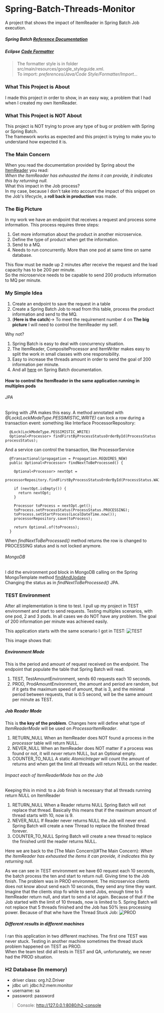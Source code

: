 # Spring-Batch-Threads-Monitor
A project that shows the impact of ItemReader in Spring Batch Job execution.

##### Spring Batch [Reference Documentation](https://docs.spring.io/spring-batch/docs/current-SNAPSHOT/reference/html/index-single.html)

##### Eclipse [Code Formatter](https://github.com/google/styleguide/blob/gh-pages/eclipse-java-google-style.xml)
> The formatter style is in folder src/main/resources/google_styleguide.xml.   
To import: _preferences/Java/Code Style/Formatter/Import..._
 
### What This Project is About
I made this project in order to show, in an easy way, a problem that I had when I created my own ItemReader.   

### What This Project is NOT About
This project is NOT trying to prove any type of bug or problem with Spring or Spring Batch.     
The framework works as expected and this project is trying to make you to understand how expected it is.

### The Main Concern
When you read the documentation provided by Spring about the [ItemReader](https://docs.spring.io/spring-batch/docs/current-SNAPSHOT/reference/html/index-single.html#item-reader) you read:   
_When the ItemReader has exhausted the items it can provide, it indicates this by returning null._      
What this impact in the Job process?      
In my case, because I don't take into account the impact of this snippet on the Job's lifecycle, a **roll back in production** was made.   

### The Big Picture
In my work we have an endpoint that receives a request and process some information.
This process requires three steps: 
   1. Get more information about the product in another microservice.
   2. Define the type of product when get the information.
   3. Send to a MQ.   
   4. Needs to run concurrently. More than one pod at same time on same database.

This flow must be made up 2 minutes after receive the request and the load capacity has to be 200 per minute.   
So the microservice needs to be capable to send 200 products information to MQ per minute.   

### My Simple Idea
   1. Create an endpoint to save the request in a table
   2. Create a Spring Batch Job to read from this table, process the product information and send to the MQ. 
   3. (**Here is the catch**)-> To meet the requirement number 4 on **The big picture** I will need to control the ItemReader my self.  

Why not? 
   1. Spring Batch is easy to deal with concurrency situation.
   2. The ItemReader, CompositeProcessor and ItemWriter makes easy to split the work in small classes with one responsibility.
   3. Easy to increase the threads amount in order to send the goal of 200 information per minute. 
   4. And all [here](https://docs.spring.io/spring-batch/docs/current-SNAPSHOT/reference/html/index-single.html#springBatchUsageScenarios) on Spring Batch documentation.

#### How to control the ItemReader in the same application running in multiples pods
###### JPA
Spring with JPA makes this easy. A method annotated with _@Lock(LockModeType.PESSIMISTIC_WRITE)_ can lock a row during a transaction event:
something like Interface ProcessorRepository:
```
  @Lock(LockModeType.PESSIMISTIC_WRITE)
  Optional<Processor> findFirstByProcessStatusOrderById(ProcessStatus processStatus);
```
And a service can control the transaction, like ProcessorService
```
  @Transactional(propagation = Propagation.REQUIRES_NEW)
  public Optional<Processor> findNextToBeProcessed() {

    Optional<Processor> nextOpt =
        processorRepository.findFirstByProcessStatusOrderById(ProcessStatus.WAITING);

    if (nextOpt.isEmpty()) {
      return nextOpt;
    }
    
    Processor toProcess = nextOpt.get();
    toProcess.setProcessStatus(ProcessStatus.PROCESSING);
    toProcess.setStartProcess(LocalDateTime.now());
    processorRepository.save(toProcess);

    return Optional.of(toProcess);
  }
```
When _findNextToBeProcessed()_ method returns the row is changed to PROCESSING status and is not locked anymore.

###### MongoDB
I did the environment pod block in MongoDB calling on the Spring MongoTemplate method [findAndUpdate](https://docs.spring.io/spring-data/mongodb/docs/current/reference/html/#mongo-template.find-and-upsert)  
Changing the status as in _findNextToBeProcessed()_ JPA. 

### TEST Environment 
After all implementation is time to test. I pull up my project in TEST environment and start to send requests.
Testing multiples scenarios, with one pod, 2 and 3 pods. In all cases we do NOT have any problem.
The goal of 200 information per minute was achieved easily.

This application starts with the same scenario I got in TEST:
![TEST](https://github.com/gbvbahia01/Spring-Batch-Threads-Monitor/blob/main/src/main/resources/docs/threads_not_stuck.png)

This image shows that:
##### Environment Mode
This is the period and amount of request received on the endpoint.
The endpoint that populate the table that Spring Batch will read.
   1. TEST, TestAmountEnvironment, sends 60 requests each 10 seconds.  
   2. PROD, ProdAmountEnvironment, the amount and period are random, but if it gets the maximum speed of amount, that is 3, and the minimal period between requests, that is 0.5 second, will be the same amount per minute as TEST.    

##### Job Reader Mode
This is **the key of the problem**. Changes here will define what type of _ItemReaderMode_ will be used on _ProcessorItemReader_.
   1. RETURN_NULL When an ItemReader does NOT found a process in the _processor_ table will return NULL.
   2. NEVER_NULL When an ItemReader does NOT matter if a process was found or not, it will *never* return NULL, but an Optional empty.
   3. COUNTER_TO_NULL A static _AtomicInteger_ will count the amount of returns and when get the limit all threads will return NULL on the reader.

###### Impact each of _ItemReaderMode_ has on the Job
Keeping this in mind: to a Job finish is necessary that all threads running return NULL on ItemReader
   1. RETURN_NULL When a Reader returns NULL Spring Batch will not replace that thread. Basically this means that if the maximum amount of thread starts with 10, now is 9.  
   2. NEVER_NULL If Reader never returns NULL the Job will never end. Spring Batch will create a new Thread to replace the finished thread forever.   
   3. COUNTER_TO_NULL Spring Batch will create a new thread to replace the finished until the reader returns NULL.

Here we are back to the [The Main Concern](#The Main Concern):
_When the ItemReader has exhausted the items it can provide, it indicates this by returning null._

As we can see in TEST environment we have 60 request each 10 seconds, the batch process the ten and start to return null. Giving time to the Job finish.
The problem was in PROD environment. The microservice clients does not know about send each 10 seconds, they send any time they want.
Imagine that the clients stop fo while to send Jobs, enough time to 5 ItemReader return null, and start to send a lot again.
Because of that if the Job started with the limit of 10 threads, now is limited to 5. Spring Batch will not replace that 5 threads finished and the Job has 50% less processing power.
Because of that whe have the Thread Stuck Job:
![PROD](https://github.com/gbvbahia01/Spring-Batch-Threads-Monitor/blob/main/src/main/resources/docs/thread_stuck.png)

##### Different results in different machines
I ran this application in two different machines. The first one TEST was never stuck.
Testing in another machine sometimes the thread stuck problem happened on TEST as PROD.  
When the team test did all tests in TEST and QA, unfortunately, we never had the PROD situation.

### H2 Database (In memory)

* driver class: org.h2.Driver
* jdbc url: jdbc:h2:mem:monitor
* username: sa
* password: password

> Console:   http://127.0.0.1:8080/h2-console

